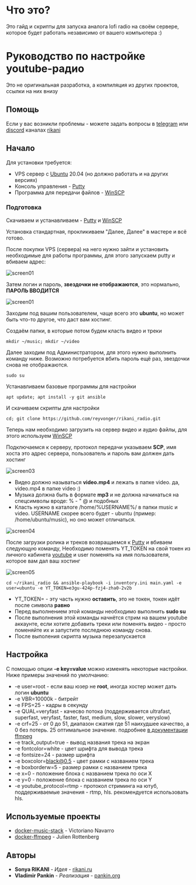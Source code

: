 # Что это?
Это гайд и скрипты для запуска аналога lofi radio на своём сервере, которое будет работать независимо от вашего компьютера :)

# Руководство по настройке youtube-радио
Это не оригинальная разработка, а компиляция из других проектов, ссылки на них внизу


## Помощь

Если у вас возникли проблемы - можете задать вопросы в [telegram](https://t.me/joinchat/FYOaAF_8mp8pgDjf) или [discord](https://discord.com/invite/4CKq3JB) каналах [rikani](https://rikani.ru)

## Начало

Для установки требуется:

* VPS сервер с [Ubuntu](https://ubuntu.com/download) 20.04 (но должно работать и на других версиях)
* Консоль управления - [Putty](https://the.earth.li/~sgtatham/putty/latest/w64/putty.exe) 
* Программа для передачи файлов - [WinSCP](https://winscp.net/eng/download.php)

### Подготовка
Скачиваем и устанавливаем - [Putty](https://the.earth.li/~sgtatham/putty/latest/w64/putty.exe) и [WinSCP](https://winscp.net/eng/download.php)

Установка стандартная, прокликиваем "Далее, Далее" в мастере и всё готово.


После покупки VPS (сервера) на него нужно зайти и установить необходимые для работы программы, для этого запускаем putty и вбиваем адрес:

![screen01](https://rikani.ru/files/putty01.png)

Затем логин и пароль, **звездочки не отображаются**, это нормально, **ПАРОЛЬ ВВОДИТСЯ**

![screen01](https://rikani.ru/files/putty02.png)

Заходим под вашим пользователем, чаще всего это **ubuntu**, но может быть что-то другое, что даст вам хостинг.

Создаём папки, в которые потом будем класть видео и треки
```
mkdir ~/music; mkdir ~/video
```

Далее заходим под Администратором, для этого нужно выполнить команду ниже. Возможно потребуется вбить пароль ещё раз, звездочки снова не отображаются.
```
sudo su
```

Устанавливаем базовые программы для настройки
```
apt update; apt install -y git ansible
```

И скачиваем скрипты для настройки
```
cd; git clone https://github.com/reyvonger/rikani_radio.git
```

Теперь нам необходимо загрузить на сервер видео и аудио файлы, для этого используем [WinSCP](https://winscp.net/eng/download.php)

Подключаемся к серверу, протокол передачи указываем **SCP**, имя хоста это адрес сервера, пользователь и пароль вам должен дать хостинг

![screen03](https://rikani.ru/files/scp01.png)

* Видео должно называться **video.mp4** и лежать в папке video. да, video.mp4 в папке video :)
* Музыка должна быть в формате **mp3** и не должна начинаться на спецсимволы вроде:  % - " @ и подобных
* Класть нужно в каталоге /home/%USERNAME%/ в папки music и video. USERNAME скорее всего будет - ubuntu (пример: /home/ubuntu/music), но оно может отличаться.


![screen04](https://rikani.ru/files/scp02.png)

После загрузки ролика и треков возвращаемся к [Putty](https://the.earth.li/~sgtatham/putty/latest/w64/putty.exe) и вбиваем следующую команду, Необходимо поменять YT_TOKEN на свой токен из личного кабинета [youtube](https://studio.youtube.com) и user поменять на имя пользователя, которое вам дал ваш хостинг

![screen05](https://rikani.ru/files/token.png)

```
cd ~/rikani_radio && ansible-playbook -i inventory.ini main.yaml -e user=ubuntu -e YT_TOKEN=e3gu-424p-fzj4-zha0-2v2b 
```
* YT_TOKEN= - эту часть нужно **оставить**, это не токен, токен идёт после символа **равно**
* Перед выполнением этой команды необходимо выполнить **sudo su**
* После выполнения этой команды начнётся стрим на вашем youtube аккаунте, если хотите добавить треки или поменять видео - просто поменяйте их и запустите последнюю команду снова. 
* Поcле выполения скрипта музыка перезапускается


## Настройка
С помощью опции **-e key=value** можно изменять некоторые настройки.
Ниже примеры значений по умолчанию:

* -e user=root - если ваш юзер не **root**, иногда хостер может дать логин **ubuntu**
* -e VBR=10000k - битрейт
* -e FPS=25 - кадры в секунду
* -e QUAL=veryfast - качесво потока (поддерживается ultrafast, superfast, veryfast, faster, fast, medium, slow, slower, veryslow)
* -e crf=25 - от 0 до 51, диапазон сжатия где 51 наихудшее качество, а 0 без потерь. 25 оптимальное значение. подробнее [в документации ffmpeg](https://trac.ffmpeg.org/wiki/Encode/H.264)
* -e track_output=true - вывод названия трека на экран
* -e fontcolor=white - цвет шрифта для вывода трека
* -e fontsize=24 - размер шрифта
* -e boxcolor=black@0.5 - цвет рамки с названием трека
* -e boxborderw=5 - размер рамки с названием трека
* -e x=0 - положение блока с названием трека по оси X
* -e y=0 - положение блока с названием трека по оси Y
* -e youtube_protocol=rtmp - протокол стриминга на ютуб, поддерживаемые значения - rtmp, hls. рекомендуется использовать hls.


## Используемые проекты

* [docker-music-stack](https://github.com/VITIMan/docker-music-stack/) - Victoriano Navarro
* [docker-ffmpeg](https://github.com/jrottenberg/ffmpeg) - Julien Rottenberg


## Авторы

* **Sonya RIKANI** - *Идея* - [rikani.ru](https://rikani.ru)
* **Vladimir Pankin** - *Реализация* - [pankin.org](https://pankin.org)

